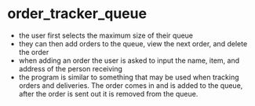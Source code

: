 # order_tracker_queue
- the user first selects the maximum size of their queue
- they can then add orders to the queue, view the next order, and delete the order
- when adding an order the user is asked to input the name, item, and address of the person receiving
- the program is similar to something that may be used when tracking orders and deliveries. The order comes in and is added to the queue, after the order is sent out it is removed from the queue.
